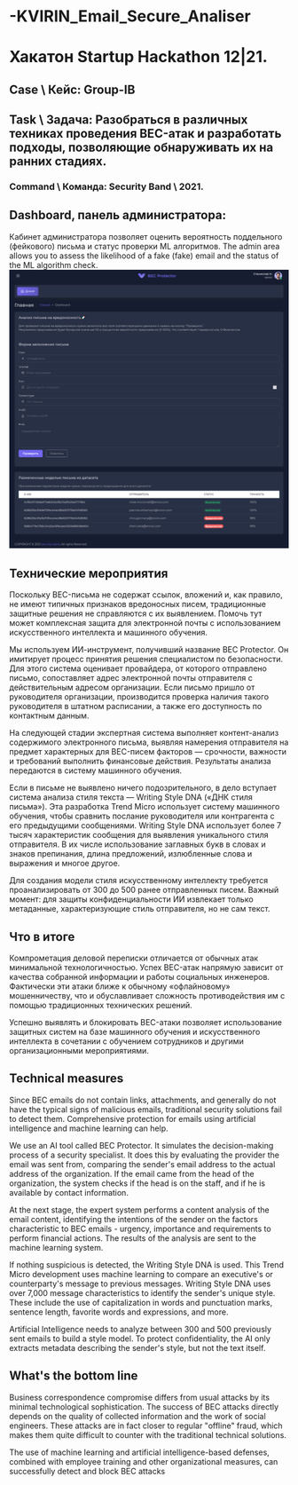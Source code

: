 # -KVIRIN_Email_Secure_Analiser
# Хакатон Startup Hackathon 12|21.

## Case \ Кейс: Group-IB
## Task \ Задача: Разобраться в различных техниках проведения BEC-атак и разработать подходы, позволяющие обнаруживать их на ранних стадиях.
### Command \ Команда: Security Band \ 2021.


## Dashboard, панель администратора:
Кабинет администратора позволяет оценить вероятность поддельного (фейкового) письма и статус проверки ML алгоритмов.
The admin area allows you to assess the likelihood of a fake (fake) email and the status of the ML algorithm check.
![alt text](https://github.com/progressionnetwork/-KVIRIN_Email_Secure_Analiser/blob/main/image_2021-12-11_09-37-35.png?raw=true)


## Технические мероприятия

Поскольку BEC-письма не содержат ссылок, вложений и, как правило, не имеют типичных признаков вредоносных писем, традиционные защитные решения не справляются с их выявлением. Помочь тут может комплексная защита для электронной почты с использованием искусственного интеллекта и машинного обучения.

Мы используем ИИ-инструмент, получивший название BEC Protector. Он имитирует процесс принятия решения специалистом по безопасности. Для этого система оценивает провайдера, от которого отправлено письмо, сопоставляет адрес электронной почты отправителя с действительным адресом организации. Если письмо пришло от руководителя организации, производится проверка наличия такого руководителя в штатном расписании, а также его доступность по контактным данным.

На следующей стадии экспертная система выполняет контент-анализ содержимого электронного письма, выявляя намерения отправителя на предмет характерных для BEC-писем факторов — срочности, важности и требований выполнить финансовые действия. Результаты анализа передаются в систему машинного обучения.

Если в письме не выявлено ничего подозрительного, в дело вступает система анализа стиля текста — Writing Style DNA («ДНК стиля письма»). Эта разработка Trend Micro использует систему машинного обучения, чтобы сравнить послание руководителя или контрагента с его предыдущими сообщениями. Writing Style DNA использует более 7 тысяч характеристик сообщения для выявления уникального стиля отправителя. В их числе использование заглавных букв в словах и знаков препинания, длина предложений, излюбленные слова и выражения и многое другое.

Для создания модели стиля искусственному интеллекту требуется проанализировать от 300 до 500 ранее отправленных писем. Важный момент: для защиты конфиденциальности ИИ извлекает только метаданные, характеризующие стиль отправителя, но не сам текст.

## Что в итоге

Компрометация деловой переписки отличается от обычных атак минимальной технологичностью. Успех BEC-атак напрямую зависит от качества собранной информации и работы социальных инженеров. Фактически эти атаки ближе к обычному «офлайновому» мошенничеству, что и обуславливает сложность противодействия им с помощью традиционных технических решений.

Успешно выявлять и блокировать BEC-атаки позволяет использование защитных систем на базе машинного обучения и искусственного интеллекта в сочетании с обучением сотрудников и другими организационными мероприятиями.

## Technical measures

Since BEC emails do not contain links, attachments, and generally do not have the typical signs of malicious emails, traditional security solutions fail to detect them. Comprehensive protection for emails using artificial intelligence and machine learning can help.

We use an AI tool called BEC Protector. It simulates the decision-making process of a security specialist. It does this by evaluating the provider the email was sent from, comparing the sender's email address to the actual address of the organization. If the email came from the head of the organization, the system checks if the head is on the staff, and if he is available by contact information.

At the next stage, the expert system performs a content analysis of the email content, identifying the intentions of the sender on the factors characteristic to BEC emails - urgency, importance and requirements to perform financial actions. The results of the analysis are sent to the machine learning system.

If nothing suspicious is detected, the Writing Style DNA is used. This Trend Micro development uses machine learning to compare an executive's or counterparty's message to previous messages. Writing Style DNA uses over 7,000 message characteristics to identify the sender's unique style. These include the use of capitalization in words and punctuation marks, sentence length, favorite words and expressions, and more.

Artificial Intelligence needs to analyze between 300 and 500 previously sent emails to build a style model. To protect confidentiality, the AI only extracts metadata describing the sender's style, but not the text itself.

## What's the bottom line

Business correspondence compromise differs from usual attacks by its minimal technological sophistication. The success of BEC attacks directly depends on the quality of collected information and the work of social engineers. These attacks are in fact closer to regular "offline" fraud, which makes them quite difficult to counter with the traditional technical solutions.

The use of machine learning and artificial intelligence-based defenses, combined with employee training and other organizational measures, can successfully detect and block BEC attacks
